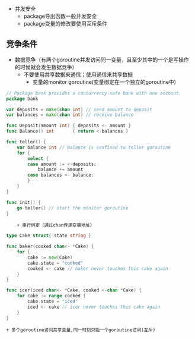 

+ 并发安全  
    + package导出函数一般并发安全
    + package变量的修改要使用互斥条件

## 竞争条件
+ 数据竞争（有两个goroutine并发访问同一变量，且至少其中的一个是写操作的时候就会发生数据竞争）
    + 不要使用共享数据来通信；使用通信来共享数据
        + 变量的monitor goroutine(变量绑定在一个独立的goroutine中)
```go
// Package bank provides a concurrency-safe bank with one account.
package bank

var deposits = make(chan int) // send amount to deposit
var balances = make(chan int) // receive balance

func Deposit(amount int) { deposits <- amount }
func Balance() int       { return <-balances }

func teller() {
    var balance int // balance is confined to teller goroutine
    for {
        select {
        case amount := <-deposits:
            balance += amount
        case balances <- balance:
        }
    }
}

func init() {
    go teller() // start the monitor goroutine
}
```
        + 串行绑定（通过chan传递变量地址）
```go
type Cake struct{ state string }

func baker(cooked chan<- *Cake) {
    for {
        cake := new(Cake)
        cake.state = "cooked"
        cooked <- cake // baker never touches this cake again
    }
}

func icer(iced chan<- *Cake, cooked <-chan *Cake) {
    for cake := range cooked {
        cake.state = "iced"
        iced <- cake // icer never touches this cake again
    }
}

```
    + 多个goroutine访问共享变量,同一时刻只能一个goroutine访问(互斥)
